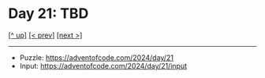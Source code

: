 # Day 21: TBD

[[^ up]](../../README.asciidoc) [[< prev]](../day-20/README.MD) [[next >]](../day-22/README.MD) <!-- [[solution ✨]](./solve.py) -->

<!-- article begin -->

<!-- article end -->

---

* Puzzle: https://adventofcode.com/2024/day/21
* Input: https://adventofcode.com/2024/day/21/input

